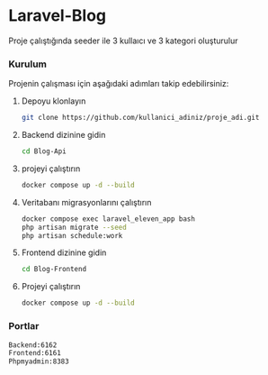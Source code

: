 # Laravel-Blog

Proje çalıştığında seeder ile 3 kullaıcı ve 3 kategori oluşturulur

### Kurulum

Projenin çalışması için aşağıdaki adımları takip edebilirsiniz:

1. Depoyu klonlayın
    ```bash
    git clone https://github.com/kullanici_adiniz/proje_adi.git
    ```

2. Backend dizinine gidin
    ```bash
    cd Blog-Api
    ```

3. projeyi çalıştırın
    ```bash
    docker compose up -d --build
    ```

4. Veritabanı migrasyonlarını çalıştırın
    ```bash
    docker compose exec laravel_eleven_app bash
    php artisan migrate --seed
    php artisan schedule:work
    ```

5. Frontend dizinine gidin
    ```bash
    cd Blog-Frontend
    ```

6. Projeyi çalıştırın
    ```bash
    docker compose up -d --build
    ```  

### Portlar

```bash
Backend:6162
Frontend:6161
Phpmyadmin:8383

